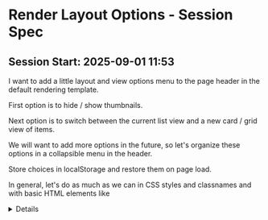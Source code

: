 # Render Layout Options - Session Spec

## Session Start: 2025-09-01 11:53

I want to add a little layout and view options menu to the page header in the default rendering template.

First option is to hide / show thumbnails.

Next option is to switch between the current list view and a new card / grid view of items.

We will want to add more options in the future, so let's organize these options in a collapsible menu in the header.

Store choices in localStorage and restore them on page load.

In general, let's do as much as we can in CSS styles and classnames and with basic HTML elements like <details>. Where we do need JS enhancement, build this using custom elements that wrap the affected content.

### Session Goals
- Add collapsible layout options menu to page header
- Implement thumbnail show/hide toggle
- Create list/grid view switching with responsive cards
- Implement lightbox overlay for grid view descriptions
- Persist user preferences in localStorage

### Acceptance Criteria
✅ **Options Menu**:
- Replaces generated date in top-right header corner
- Uses Unicode gear symbol (⚙) as trigger for `<details>` element
- Contains thumbnail checkbox and view mode radio buttons

✅ **Thumbnail Toggle**:
- Simple checkbox labeled "Show thumbnails" 
- Hides/shows thumbnail images when toggled
- Works in both list and grid views

✅ **View Mode Switching**:
- Radio buttons for "List" / "Grid" views
- List view: current behavior with iframe descriptions below items
- Grid view: fixed-width cards with natural wrapping using CSS Grid

✅ **Grid View Layout**:
- Cards show: thumbnail, linked title, published date
- Fixed card width with CSS Grid to prevent final row width issues
- Responsive wrapping based on container width

✅ **Grid View Lightbox**:
- Opening item `<details>` in grid view shows 80% viewport centered overlay
- Contains iframe description content
- Clicking outside overlay closes all `<details>` elements
- Custom element handles click-outside-to-close behavior

✅ **Persistence**:
- Store preferences as single localStorage object for future extensibility
- Defaults: thumbnails shown, list view
- Restore settings on page load

### Technical Requirements

**Architecture**:
- Hybrid custom element approach:
  - Main element handles view state and localStorage
  - Smaller custom elements handle specific behaviors (lightbox, etc.)
- Prefer CSS and class name changes over complex JavaScript
- Use semantic HTML elements (`<details>`, radio buttons, checkboxes)

**CSS Strategy**:
- CSS Grid for grid view to avoid flex final-row width issues
- Class-based styling for view mode switching
- Lightbox styling with backdrop and centered positioning

**JavaScript Enhancement**:
- Custom elements wrap existing content for progressive enhancement
- localStorage object structure for easy future option additions
- Click-outside-to-close custom element for lightbox behavior
